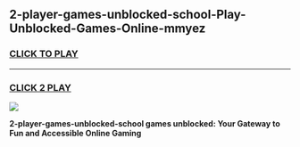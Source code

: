
## 2-player-games-unblocked-school-Play-Unblocked-Games-Online-mmyez
<h3>
<a href="https://premium76.site?title=2-player-games-unblocked-school&ref=25A">CLICK TO PLAY</a></h3>
<hr>

<h3>
<a href="https://premium76.site?title=2-player-games-unblocked-school&ref=25A">CLICK 2 PLAY</a>
  
</h3>

<a href="https://premium76.site?title=2-player-games-unblocked-school&ref=25A"><img src="https://clearcache.store/games.png"></a>


**2-player-games-unblocked-school games unblocked: Your Gateway to Fun and Accessible Online Gaming**
